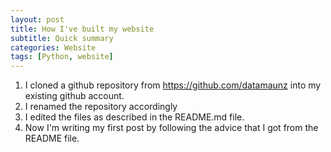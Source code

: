 ```yaml
---
layout: post
title: How I've built my website
subtitle: Quick summary
categories: Website
tags: [Python, website]
---
```


1. I cloned a github repository from https://github.com/datamaunz into my existing github account.
2. I renamed the repository accordingly
3. I edited the files as described in the README.md file.
4. Now I'm writing my first post by following the advice that I got from the README file.
